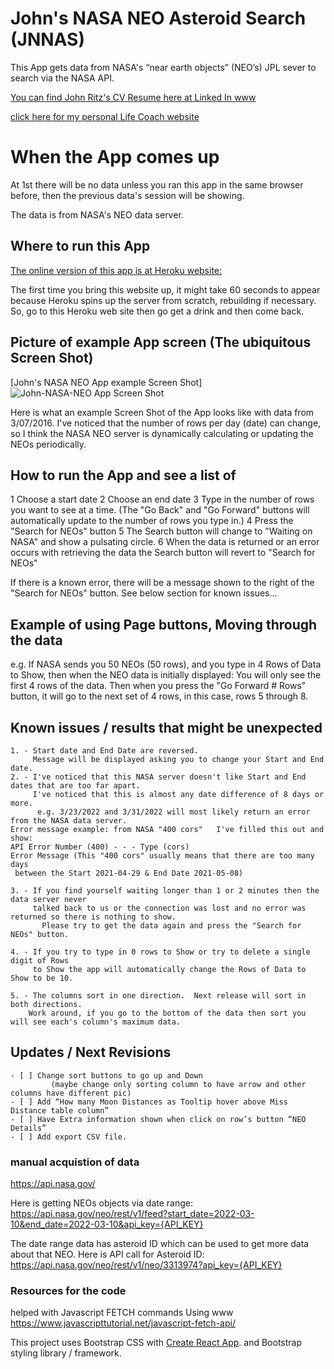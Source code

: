 # John's NASA NEO Asteroid Search (JNNAS)

This App gets data from NASA's  “near earth objects” (NEO’s) JPL sever to search via the NASA API.

[You can find John Ritz's CV Resume here at Linked In www](https://www.linkedin.com/in/johntritz/)

[click here for my personal Life Coach website](https://www.soberjourneycopilot.com/)

# When the App comes up

At 1st there will be no data unless you ran this app in the same browser before, then the previous data's session will be showing.

The data is from NASA's NEO data server.

## Where to run this App

[The online version of this app is at Heroku website:](https://john-nasa-asteroid.herokuapp.com/)

The first time you bring this website up, it might take 60 seconds to appear because Heroku spins up the server from scratch, rebuilding if necessary.  So, go to this Heroku web site then go get a drink and then come back.

## Picture of example App screen (The ubiquitous Screen Shot)
[John's NASA NEO App example Screen Shot]![John-NASA-NEO App Screen Shot](https://user-images.githubusercontent.com/94155021/159761018-7ec53072-3f26-4507-a983-481fc93e6a2a.jpg)

Here is what an example Screen Shot of the App looks like with data from 3/07/2016.  I've noticed that the number of rows per day (date) can change, so I think the NASA NEO server is dynamically calculating or updating the NEOs periodically.

## How to run the App and see a list of 
1 Choose a start date
2 Choose an end date
3 Type in the number of rows you want to see at a time.  (The "Go Back" and "Go Forward" buttons will automatically update to the number of rows you type in.)
4 Press the "Search for NEOs" button
5 The Search button will change to "Waiting on NASA" and show a pulsating circle.
6 When the data is returned or an error occurs with retrieving the data the Search button will revert to "Search for NEOs"

If there is a known error, there will be a message shown to the right of the "Search for NEOs" button.  See below section for known issues...

## Example of using Page buttons, Moving through the data

e.g. If NASA sends you 50 NEOs (50 rows), and you type in 4 Rows of Data to Show, then when the NEO data is initially displayed: You will only see the first 4 rows of the data.  Then when you press the "Go Forward # Rows" button, it will go to the next set of 4 rows, in this case, rows 5 through 8.

## Known issues / results that might be unexpected

~~~
1. - Start date and End Date are reversed.  
     Message will be displayed asking you to change your Start and End date.
2. - I've noticed that this NASA server doesn't like Start and End dates that are too far apart.
     I've noticed that this is almost any date difference of 8 days or more.
      e.g. 3/23/2022 and 3/31/2022 will most likely return an error from the NASA data server.
Error message example: from NASA "400 cors"   I've filled this out and show:
API Error Number (400) - - - Type (cors)
Error Message (This "400 cors" usually means that there are too many days
 between the Start 2021-04-29 & End Date 2021-05-08)

3. - If you find yourself waiting longer than 1 or 2 minutes then the data server never 
     talked back to us or the connection was lost and no error was returned so there is nothing to show.
       Please try to get the data again and press the "Search for NEOs" button.

4. - If you try to type in 0 rows to Show or try to delete a single digit of Rows
     to Show the app will automatically change the Rows of Data to Show to be 10.

5. - The columns sort in one direction.  Next release will sort in both directions.
    Work around, if you go to the bottom of the data then sort you will see each's column's maximum data.
~~~

## Updates / Next Revisions
~~~
- [ ] Change sort buttons to go up and Down
         (maybe change only sorting column to have arrow and other columns have different pic)
- [ ] Add “How many Moon Distances as Tooltip hover above Miss Distance table column”
- [ ] Have Extra information shown when click on row’s button “NEO Details”
- [ ] Add export CSV file.
~~~


### manual acquistion of data

https://api.nasa.gov/

Here is getting NEOs objects via date range:
https://api.nasa.gov/neo/rest/v1/feed?start_date=2022-03-10&end_date=2022-03-10&api_key={API_KEY}

The date range data has asteroid ID which can be used to get more data about that NEO.  Here is API call for Asteroid ID:
https://api.nasa.gov/neo/rest/v1/neo/3313974?api_key={API_KEY}


### Resources for the code

helped with Javascript FETCH commands
Using www https://www.javascripttutorial.net/javascript-fetch-api/

This project uses Bootstrap CSS with [Create React App](https://github.com/facebook/create-react-app).
and Bootstrap styling library / framework.

